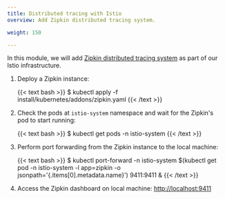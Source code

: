 ```yaml
---
title: Distributed tracing with Istio
overview: Add Zipkin distributed tracing system.

weight: 150

---
```


In this module, we will add [Zipkin distributed tracing system](https://zipkin.io) as part of our Istio infrastructure.

1.  Deploy a Zipkin instance:

    {{< text bash >}}
    $ kubectl apply -f install/kubernetes/addons/zipkin.yaml
    {{< /text >}}

1.  Check the pods at `istio-system` namespace and wait for the Zipkin's pod to start running:

    {{< text bash >}}
    $ kubectl get pods -n istio-system
    {{< /text >}}

1.  Perform port forwarding from the Zipkin instance to the local machine:

    {{< text bash >}}
    $ kubectl port-forward -n istio-system $(kubectl get pod -n istio-system -l app=zipkin -o jsonpath='{.items[0].metadata.name}') 9411:9411 &
    {{< /text >}}

1.  Access the Zipkin dashboard on local machine: [http://localhost:9411](http://localhost:9411)

